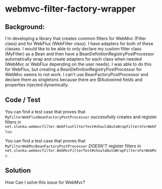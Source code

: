 # webmvc-filter-factory-wrapper

## Background:

I'm developing a library that creates common filters for WebMvc (Filter class) and for WebFlux (WebFilter class).
I have adapters for both of these classes.
I would like to be able to only declare my custom filter class (MyFilter) as a Bean and then have a BeanDefinitionRegistryPostProcessor automatically wrap and create adapters for each class when needed (WebMvc or WebFlux depending on the user needs).
I was able to do this for WebFlux, but creating a BeanDefinitionRegistryPostProcessor for WebMvc seems to not work.
I can't use BeanFactoryPostProcessor and declare them as singletons because there are @Autowired fields and properties injected dynamically.

## Code / Test

You can find a test case that proves that `MyFilterWebFluxBeanFactoryPostProcessor` successfully creates and register filters in `net.slonka.webmvcfilter.WebFluxFilterTest#shouldAutoWrapFiltersForWebFlux`. 

You can find a test case that proves that `MyFilterWebMvcBeanFactoryPostProcessor` *DOESN'T* register filters in `net.slonka.webmvcfilter.WebMvcFilterTest#shouldAutoWrapFiltersForWebMvc`.

## Solution

How Can I solve this issue for WebMvc?
